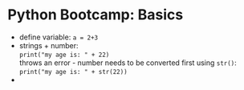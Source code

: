 # Python Bootcamp: Basics


* define variable: `a = 2+3`
* strings +  number:  
  `print("my age is: " + 22)`  
  throws an error - number needs to be converted first using `str()`:  
  `print("my age is: " + str(22))`
* 